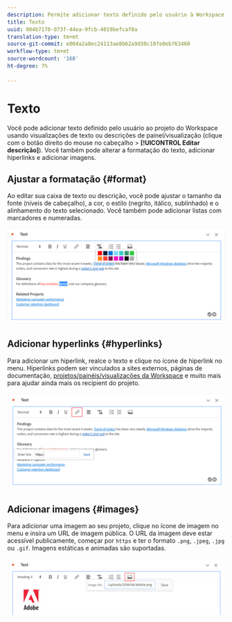 ```yaml
---
description: Permite adicionar texto definido pelo usuário à Workspace.
title: Texto
uuid: 904b7170-073f-44ea-9fcb-4019befcaf8a
translation-type: tm+mt
source-git-commit: e004a2a8ec24113ae8b62a9d30c10fe0eb763460
workflow-type: tm+mt
source-wordcount: '168'
ht-degree: 7%

---
```



# Texto

Você pode adicionar texto definido pelo usuário ao projeto do Workspace usando visualizações de texto ou descrições de painel/visualização (clique com o botão direito do mouse no cabeçalho > **[!UICONTROL Editar descrição]**). Você também pode alterar a formatação do texto, adicionar hiperlinks e adicionar imagens.

## Ajustar a formatação {#format}

Ao editar sua caixa de texto ou descrição, você pode ajustar o tamanho da fonte (níveis de cabeçalho), a cor, o estilo (negrito, itálico, sublinhado) e o alinhamento do texto selecionado. Você também pode adicionar listas com marcadores e numeradas.

![](assets/format.png)

## Adicionar hyperlinks {#hyperlinks}

Para adicionar um hiperlink, realce o texto e clique no ícone de hiperlink no menu. Hiperlinks podem ser vinculados a sites externos, páginas de documentação, [projetos/painéis/visualizações da Workspace](https://experienceleague.adobe.com/docs/analytics/analyze/analysis-workspace/curate-share/shareable-links.html) e muito mais para ajudar ainda mais os recipient do projeto.

![](assets/hyperlink.png)

## Adicionar imagens {#images}

Para adicionar uma imagem ao seu projeto, clique no ícone de imagem no menu e insira um URL de imagem pública. O URL da imagem deve estar acessível publicamente, começar por `https` e ter o formato `.png`, `.jpeg`, `.jpg` ou `.gif`. Imagens estáticas e animadas são suportadas.

![](assets/image.png)
